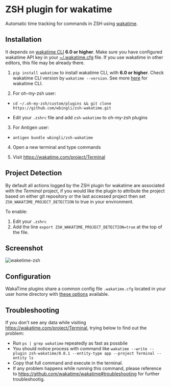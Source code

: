ZSH plugin for wakatime
=======================

Automatic time tracking for commands in ZSH using [wakatime](http://wakatime.com/).

Installation
------------

It depends on [wakatime CLI](https://github.com/wakatime/wakatime) **6.0 or higher**. Make sure you have configured wakatime API key in your [~/.wakatime.cfg](https://github.com/wakatime/wakatime-cli/blob/develop/USAGE.md) file. If you use wakatime in other editors, this file may be already there.

1. `pip install wakatime` to install wakatime CLI, with **6.0 or higher**. Check wakatime CLI version by `wakatime --version`. See more [here](https://github.com/wakatime/wakatime) for wakatime CLI.

2. For oh-my-zsh user:
  - `cd ~/.oh-my-zsh/custom/plugins && git clone https://github.com/wbingli/zsh-wakatime.git`

  - Edit your `.zshrc` file and add `zsh-wakatime` to oh-my-zsh plugins

3. For Antigen user:
  - `antigen bundle wbingli/zsh-wakatime`

4. Open a new terminal and type commands

5. Visit https://wakatime.com/project/Terminal

Project Detection
------------

By default all actions logged by the ZSH plugin for wakatime are associated with the *Terminal* project, if you would like the plugin to attribute the project based on either git repository or the last accessed project then set `ZSH_WAKATIME_PROJECT_DETECTION` to true in your environment.

To enable:

1. Edit your `.zshrc`
2. Add the line `export ZSH_WAKATIME_PROJECT_DETECTION=true` at the top of the file.


Screenshot
------------

![waketime-zsh](https://www.evernote.com/shard/s46/sh/7a4e4395-b58a-46b7-a2fd-962e37631e68/3eff94b8014f6c3b/res/fff4d1c5-1b44-4e89-a4f6-cdddc19100a1/skitch.png)


Configuration
-----------

WakaTime plugins share a common config file `.wakatime.cfg` located in your user home directory with [these options](https://github.com/wakatime/wakatime#configuring) available.


Troubleshooting
-----------

If you don't see any data while visiting https://wakatime.com/project/Terminal, trying below to find out the problem:

 - Run `ps | grep wakatime` repeatedly as fast as possbile
 - You should notice process with command like `wakatime --write --plugin zsh-wakatime/0.0.1 --entity-type app --project Terminal --entity ls`
 - Copy that full command and execute in the terminal. 
 - If any problem happens while running this command, please reference to https://github.com/wakatime/wakatime#troubleshooting  for further troubleshootig.



